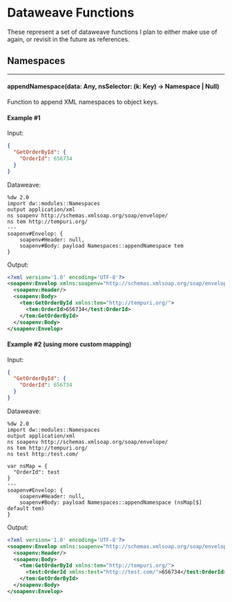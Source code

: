 # Dataweave Functions

These represent a set of dataweave functions I plan to either make use of again, or revisit in the future as references.

## Namespaces
---
#### appendNamespace(data: Any, nsSelector: (k: Key) -> Namespace | Null)

Function to append XML namespaces to object keys.

#### Example #1

Input:
```json
{
  "GetOrderById": {
    "OrderId": 656734
  }
}
```

Dataweave:
```dataweave
%dw 2.0
import dw::modules::Namespaces
output application/xml
ns soapenv http://schemas.xmlsoap.org/soap/envelope/
ns tem http://tempuri.org/
---
soapenv#Envelop: {
    soapenv#Header: null,
    soapenv#Body: payload Namespaces::appendNamespace tem
}
```

Output:

```xml
<?xml version='1.0' encoding='UTF-8'?>
<soapenv:Envelop xmlns:soapenv="http://schemas.xmlsoap.org/soap/envelope/">
  <soapenv:Header/>
  <soapenv:Body>
    <tem:GetOrderById xmlns:tem="http://tempuri.org/">
      <tem:OrderId>656734</test:OrderId>
    </tem:GetOrderById>
  </soapenv:Body>
</soapenv:Envelop>
```

#### Example #2 (using more custom mapping)

Input:

```json
{
  "GetOrderById": {
    "OrderId": 656734
  }
}
```

Dataweave:
```dataweave
%dw 2.0
import dw::modules::Namespaces
output application/xml
ns soapenv http://schemas.xmlsoap.org/soap/envelope/
ns tem http://tempuri.org/
ns test http:/test.com/

var nsMap = {
  "OrderId": test
}
---
soapenv#Envelop: {
    soapenv#Header: null,
    soapenv#Body: payload Namespaces::appendNamespace (nsMap[$] default tem)
}
```

Output:

```xml
<?xml version='1.0' encoding='UTF-8'?>
<soapenv:Envelop xmlns:soapenv="http://schemas.xmlsoap.org/soap/envelope/">
  <soapenv:Header/>
  <soapenv:Body>
    <tem:GetOrderById xmlns:tem="http://tempuri.org/">
      <test:OrderId xmlns:test="http://test.com/">656734</test:OrderId>
    </tem:GetOrderById>
  </soapenv:Body>
</soapenv:Envelop>
```